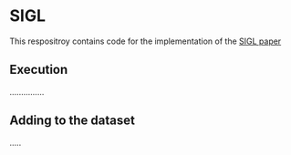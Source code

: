 # SIGL
This respositroy contains code for the implementation of the [SIGL paper](https://arxiv.org/abs/2008.11533)

## Execution

...............


## Adding to the dataset


.....
